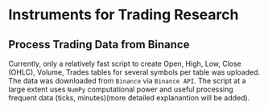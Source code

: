 # Instruments for Trading Research

## Process Trading Data from Binance
Currently, only a relatively fast script to create Open, High, Low, Close (OHLC), Volume, Trades tables for several symbols per table was uploaded. The data was downloaded from `Binance` via `Binance API`. The script at a large extent uses `NumPy` computational power and useful processing frequent data (ticks, minutes)(more detailed explanantion will be added).<br>
